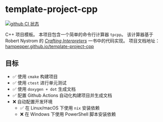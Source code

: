 # template-project-cpp

[![github CI 状态](https://github.com/HamPepper/template-project-cpp/actions/workflows/main.yml/badge.svg)](https://github.com/HamPepper/template-project-cpp/actions?query=workflow%3ACI)

C++ 项目模板。
本项目包含一个简单的命令行计算器 `tpcpp`。
该计算器基于 Robert Nystrom 的 [_Crafting Interpreters_](https://craftinginterpreters.com/) 一书中的代码实现。
项目文档地址：[hampepper.github.io/template-project-cpp](https://hampepper.github.io/template-project-cpp)


## 目标

- ✅ 使用 `cmake` 构建项目
- ✅ 使用 `ctest` 进行单元测试
- ✅ 使用 `doxygen + dot` 生成文档
- ✅ 配置 Github Actions 自动化构建项目并生成文档
- ❌ 自动配置开发环境
    - ✅ 在 Linux/macOS 下使用 `nix` 安装依赖
    - ❌ 在 Windows 下使用 PowerShell 脚本安装依赖
